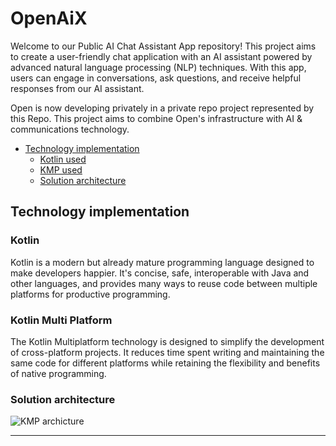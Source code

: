 # OpenAiX

Welcome to our Public AI Chat Assistant App repository! This project aims to create a user-friendly chat application with an AI assistant powered by advanced natural language processing (NLP) techniques. With this app, users can engage in conversations, ask questions, and receive helpful responses from our AI assistant.

Open is now developing privately in a private repo project represented by this Repo. This project aims to combine Open's infrastructure with AI & communications technology.

- [Technology implementation](#technology-implementation)
    - [Kotlin used](#kotlin-used)
    - [KMP used](#kotlin-multi-platform-used)
    - [Solution architecture](#solution-architecture)



## Technology implementation

### Kotlin
Kotlin is a modern but already mature programming language designed to make developers happier. It's concise, safe, interoperable with Java and other languages, and provides many ways to reuse code between multiple platforms for productive programming.  
### Kotlin Multi Platform
The Kotlin Multiplatform technology is designed to simplify the development of cross-platform projects. It reduces time spent writing and maintaining the same code for different platforms while retaining the flexibility and benefits of native programming.

### Solution architecture

![KMP archicture](https://kotlinlang.org/docs/images/kotlin-multiplatform.svg)

---
